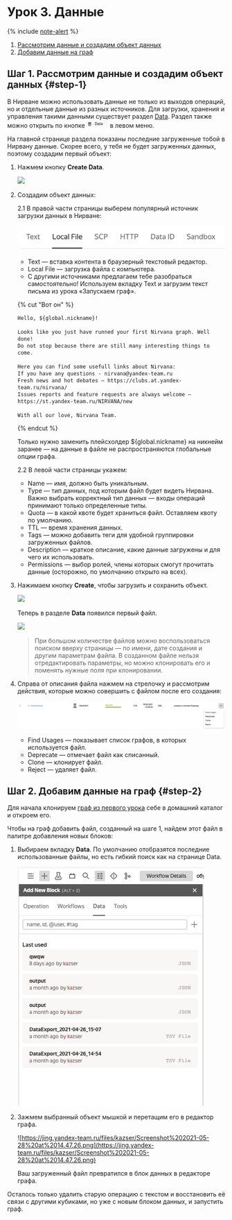 # Урок 3. Данные

{% include [note-alert](../_includes/onboarding-alert.md) %}

1. [Рассмотрим данные и создадим объект данных](#step-1)
1. [Добавим данные на граф](#step-2)

## Шаг 1. Рассмотрим данные и создадим объект данных {#step-1}

В Нирване можно использовать данные не только из выходов операций, но и отдельные данные из разных источников. Для загрузки, хранения и управления такими данными существует раздел [Data](https://nirvana.yandex-team.ru/data). Раздел также можно открыть по кнопке ![](../_assets/lesson-3/data.png) в левом меню.

На главной странице раздела показаны последние загруженные тобой в Нирвану данные. Скорее всего, у тебя не будет загруженных данных, поэтому создадим первый объект:

1. Нажмем кнопку  **Create Data**.

   ![](https://jing.yandex-team.ru/files/kazser/Screenshot%202021-05-28%20at%2000.25.34.png)

1. Создадим объект данных:

   2.1 В правой части страницы выберем популярный источник загрузки данных в Нирване:

      ![image](../_assets/lesson-3/type.png)

   - Text — вставка контента в браузерный текстовый редактор.
   - Local File — загрузка файла с компьютера.
   - С другими источниками предлагаем тебе разобраться самостоятельно!
   Используем вкладку Text и загрузим текст письма из урока «Запускаем граф».

   {% cut "Вот он" %}

   ```
   Hello, ${global.nickname}!

   Looks like you just have runned your first Nirvana graph. Well done!
   Do not stop because there are still many interesting things to come.

   Here you can find some usefull links about Nirvana:
   If you have any questions - nirvana@yandex-team.ru
   Fresh news and hot debates – https://clubs.at.yandex-team.ru/nirvana/
   Issues reports and feature requests are always welcome – https://st.yandex-team.ru/NIRVANA/new

   With all our love, Nirvana Team.
   ```

   {% endcut %}

   Только нужно заменить плейсхолдер ${global.nickname} на никнейм заранее — на данные в файле не распространяются глобальные опции графа.

   2.2 В левой части страницы укажем:
      * Name — имя, должно быть уникальным.
      * Type — тип данных, под которым файл будет видеть Нирвана. Важно выбрать корректный тип данных — входы операций принимают только определенные типы.
      * Quota — в какой квоте будет храниться файл. Оставляем квоту по умолчанию.
      * TTL — время хранения данных.
      * Tags — можно добавить теги для удобной группировки загруженных файлов.
      * Description — краткое описание, какие данные загружены и для чего их использовать.
      * Permissions — выбор ролей, члены которых смогут прочитать данные (осторожно, по умолчанию открыто на всех).

1. Нажимаем кнопку **Create**, чтобы загрузить и сохранить объект.

   ![](https://jing.yandex-team.ru/files/kazser/Screenshot%202021-05-28%20at%2000.28.35.png)

   Теперь в разделе **Data** появился первый файл.

   ![](https://jing.yandex-team.ru/files/kazser/Screenshot%202021-05-28%20at%2000.58.59.png)

   > При большом количестве файлов можно воспользоваться поиском вверху страницы — по имени, дате создания и другим параметрам файла. В созданном файле нельзя отредактировать параметры, но можно клонировать его и поменять нужные поля при клонировании.
1. Справа от описания файла нажмем на стрелочку и рассмотрим действия, которые можно совершить с файлом после его создания:

    ![image](../_assets/lesson-3/options.png)

   - Find Usages — показывает список графов, в которых используется файл.
   - Deprecate — отмечает файл как списанный.
   - Clone — клонирует файл.
   - Reject — удаляет файл.

## Шаг 2. Добавим данные на граф {#step-2}

Для начала клонируем [граф из первого урока](https://nirvana.yandex-team.ru/flow/13689131-d174-4c8f-bdd7-7b3032e2b4b1/538a726f-992d-4049-96e5-168253c6c2c2/graph) себе в домашний каталог и откроем его.

Чтобы на граф добавить файл, созданный на шаге 1, найдем этот файл в палитре добавления новых блоков:
1. Выбираем вкладку **Data**. По умолчанию отобразятся последние использованные файлы, но есть гибкий поиск как на странице Data.

   ![](../_assets/lesson-3/data-tab.png)

2. Зажмем выбранный объект мышкой и перетащим его в редактор графа.

   ![https://jing.yandex-team.ru/files/kazser/Screenshot%202021-05-28%20at%2014.47.26.png](https://jing.yandex-team.ru/files/kazser/Screenshot%202021-05-28%20at%2014.47.26.png)

   Ваш загруженный файл превратился в блок данных в редакторе графа.

Осталось только удалить старую операцию с текстом и восстановить её связи с другими кубиками, но уже с новым блоком данных, и запустить граф.
